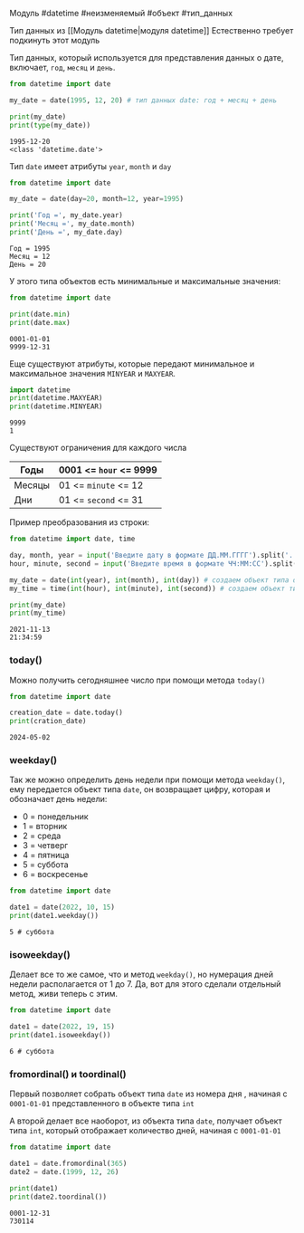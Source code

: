 Модуль #datetime #неизменяемый #объект #тип_данных


Тип данных из [[Модуль datetime|модуля datetime]]
Естественно требует подкинуть этот модуль

Тип данных, который используется для представления данных о дате, включает, `год`, `месяц` и `день`.
```python
from datetime import date

my_date = date(1995, 12, 20) # тип данных date: год + месяц + день

print(my_date)
print(type(my_date))
```
```
1995-12-20
<class 'datetime.date'>
```
Тип `date` имеет атрибуты `year`, `month` и `day`
```python
from datetime import date

my_date = date(day=20, month=12, year=1995)

print('Год =', my_date.year)
print('Месяц =', my_date.month)
print('День =', my_date.day)
```
```
Год = 1995
Месяц = 12
День = 20
```
У этого типа объектов есть минимальные и максимальные значения:
```python
from datetime import date

print(date.min)
print(date.max)
```
```
0001-01-01
9999-12-31
```
Еще существуют атрибуты, которые передают минимальное и максимальное значения `MINYEAR` и `MAXYEAR`.
```python
import datetime
print(datetime.MAXYEAR)
print(datetime.MINYEAR)
```
```
9999
1
```
Существуют ограничения для каждого числа

| Годы   | 0001 <= `hour` <= 9999 |
| ------ | ---------------------- |
| Месяцы | 01 <= `minute` <= 12   |
| Дни    | 01 <= `second` <= 31   |

Пример преобразования из  строки:

```python
from datetime import date, time

day, month, year = input('Введите дату в формате ДД.ММ.ГГГГ').split('.')
hour, minute, second = input('Введите время в формате ЧЧ:ММ:СС').split(':')

my_date = date(int(year), int(month), int(day)) # создаем объект типа date
my_time = time(int(hour), int(minute), int(second)) # создаем объект типа time

print(my_date)
print(my_time)
```
```
2021-11-13
21:34:59
```
### today()
Можно получить сегодняшнее число при помощи метода `today()`
```python
from datetime import date

creation_date = date.today()
print(cration_date)
```
```
2024-05-02
```
### weekday()
Так же можно определить день недели при помощи метода `weekday()`, ему передается объект типа `date`, он возвращает цифру, которая и обозначает день недели:
- 0 = понедельник
- 1 = вторник
- 2 = среда
- 3 = четверг
- 4 = пятница
- 5 = суббота
- 6 = воскресенье
```python
from datetime import date

date1 = date(2022, 10, 15)
print(date1.weekday())
```
```
5 # суббота
```
### isoweekday()
Делает все то же самое, что и метод `weekday()`, но нумерация дней недели располагается от 1 до 7. Да, вот для этого сделали отдельный метод, живи теперь с этим.
```python
from datetime import date

date1 = date(2022, 19, 15)
print(date1.isoweekday())
```
```
6 # суббота
```
### fromordinal() и toordinal()
Первый позволяет собрать объект типа `date` из номера дня , начиная с `0001-01-01` представленного в объекте типа `int`

А второй делает все наоборот, из объекта типа `date`, получает объект типа `int`, который отображает количество дней, начиная с `0001-01-01`
```python
from datatime import date

date1 = date.fromordinal(365)
date2 = date.(1999, 12, 26)

print(date1)
print(date2.toordinal())
```
```
0001-12-31
730114
```